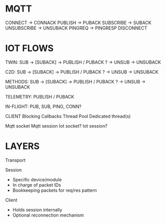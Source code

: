 MQTT
====
CONNECT -> CONNACK
PUBLISH -> PUBACK
SUBSCRIBE -> SUBACK
UNSUBSCRIBE -> UNSUBACK
PINGREQ -> PINGRESP
DISCONNECT

IOT FLOWS
=========

TWIN:
SUB -> [SUBACK] -> PUBLISH / PUBACK ? -> UNSUB -> UNSUBACK

C2D:
SUB -> [SUBACK] -> PUBLISH / PUBACK ? -> UNSUB -> UNSUBACK

METHODS:
SUB -> [SUBACK] -> PUBLISH / PUBACK ? -> UNSUB -> UNSUBACK

TELEMETRY:
PUBLISH / PUBACK

IN-FLIGHT:
PUB, SUB, PING, CONN?

CLIENT
Blocking
Callbacks
Thread Pool
Dedicated thread(s)

Mqtt socket
Mqtt session
Iot socket?
Iot session?

LAYERS
======
Transport

Session
- Specific device/module
- In charge of packet IDs
- Bookkeeping packets for req/res pattern

Client
- Holds session internally
- Optional reconnection mechanism